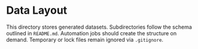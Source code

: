 # Data Layout

This directory stores generated datasets. Subdirectories follow the schema
outlined in `README.md`. Automation jobs should create the structure on demand.
Temporary or lock files remain ignored via `.gitignore`.
